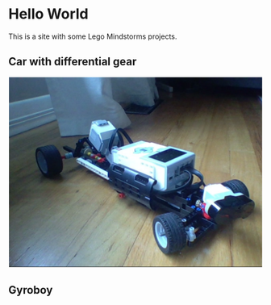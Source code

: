 # Hello World

This is a site with some Lego Mindstorms projects.

## Car with differential gear
![car](images/car_with_differential_gear.PNG)

## Gyroboy